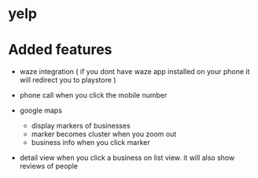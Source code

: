 # yelp

# Added features
 
- waze integration ( if you dont have waze app installed on your phone it will redirect you to playstore )

- phone call when you click the mobile number

- google maps 
  - display markers of businesses
  - marker becomes cluster when you zoom out
  - business info when you click marker
  
- detail view when you click a business on list view. it will also show reviews of people
